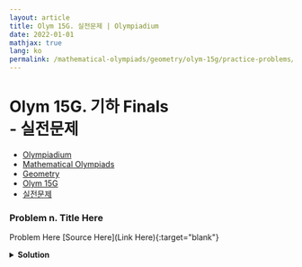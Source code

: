 ```yaml
---
layout: article
title: Olym 15G. 실전문제 | Olympiadium
date: 2022-01-01
mathjax: true
lang: ko
permalink: /mathematical-olympiads/geometry/olym-15g/practice-problems/
---
```

# Olym 15G. 기하 Finals <br> <ssup> - 실전문제</ssup>

<ul class="breadcrumb">
	<li><a href="{{ site.homeurl }}">Olympiadium</a></li> 
	<li><a href="{{ site.homeurl }}mathematical-olympiads/">Mathematical Olympiads</a></li> 
	<li><a href="{{ site.homeurl }}mathematical-olympiads/geometry/">Geometry</a></li> 
	<li><a href="{{ site.homeurl }}mathematical-olympiads/geometry/olym-15g/">Olym 15G</a></li> 
	<li><a href="{{ site.homeurl }}mathematical-olympiads/geometry/olym-15g/practice-problems/">실전문제</a></li>
</ul>

### Problem n. Title Here
<blueboard> Problem Here </blueboard>
[Source Here](Link Here){:target="blank"}
<pinkborder><details>
<summary><b>Solution</b></summary>
Solution Here. 
</details></pinkborder>
